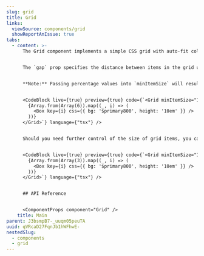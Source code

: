 ```yaml
---
slug: grid
title: Grid
links:
  viewSource: components/grid
  showReportAnIssue: true
tabs:
  - content: >-
      The Grid component implements a simple CSS grid with auto-fit columns


      The `gap` prop specifies the distance between items in the grid using the theme's `space` scale and the `minItemSize` prop specifies, in any valid CSS units, the minimum size of each grid item.


      **Note:** Passing percentage values into `minItemSize` will result in unintuitive behaviour. E.g. `minItemSize="50%"` will result in only one item per row because `50%` `width` + any `gap` between the items means the total width of the row will be `50%` + `50%` + `gap` which will wrap the second item onto the next line.


      <CodeBlock live={true} preview={true} code={`<Grid minItemSize="10em" gap="3" css={{ width: '100%' }}>
        {Array.from(Array(6)).map((_, i) => (
          <Box key={i} css={{ bg: '$primary800', height: '10em' }} />
        ))}
      </Grid>`} language={"tsx"} />


      Should you need further control of the size of grid items, you can pass `maxItemSize`, which accepts the same value types as `minItemSize`. This is useful when you wish to control the width of items that may or may not fill the container width based on content, so they do not stretch to fill the width.


      <CodeBlock live={true} preview={true} code={`<Grid minItemSize="10em" maxItemSize="10em" gap="3" css={{ width: '100%' }}>
        {Array.from(Array(3)).map((_, i) => (
          <Box key={i} css={{ bg: '$primary800', height: '10em' }} />
        ))}
      </Grid>`} language={"tsx"} />


      ## API Reference


      <ComponentProps component="Grid" />
    title: Main
parent: J3bsmpB7-_uuqm05peuTA
uuid: qVRcaD27FqnJb1hWFhwE-
nestedSlug:
  - components
  - grid
---
```


